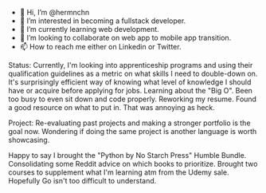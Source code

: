 - 👋 Hi, I’m @hermnchn
- 👀 I’m interested in becoming a fullstack developer.
- 🌱 I’m currently learning web development.
- 💞️ I’m looking to collaborate on web app to mobile app transition.
- 📫 How to reach me either on Linkedin or Twitter.

Status: Currently, I'm looking into apprenticeship programs and using their qualification guidelines as a metric on what skills I need to double-down on. It's surprisingly efficient way of knowing what level of knowledge I should have or acquire before applying for jobs. Learning about the "Big O". Been too busy to even sit down and code properly. Reworking my resume. Found a good resource on what to put in. That was annoying as heck.

Project: Re-evaluating past projects and making a stronger portfolio is the goal now. Wondering if doing the same project is another language is worth showcasing.

Happy to say I brought the "Python by No Starch Press" Humble Bundle. Consolidating some Reddit advice on which books to prioritize.
Brought two courses to supplement what I'm learning atm from the Udemy sale. Hopefully Go isn't too difficult to understand.

<!---
hermnchn/hermnchn is a ✨ special ✨ repository because its `README.md` (this file) appears on your GitHub profile.
You can click the Preview link to take a look at your changes.
--->
